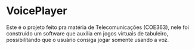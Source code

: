# VoicePlayer

Este é o projeto feito pra matéria de Telecomunicações (COE363), nele foi construído um software que auxilia em jogos virtuais de tabuleiro, possibilitando que o usuário consiga jogar somente usando a voz.



